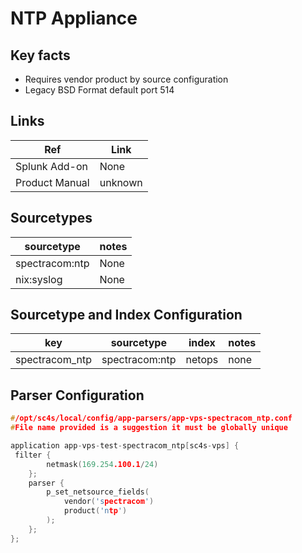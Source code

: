 # NTP Appliance

## Key facts

* Requires vendor product by source configuration
* Legacy BSD Format default port 514

## Links

| Ref            | Link                                                                                                    |
|----------------|---------------------------------------------------------------------------------------------------------|
| Splunk Add-on  | None                                    |
| Product Manual | unknown   |

## Sourcetypes

| sourcetype     | notes                                                                                                   |
|----------------|---------------------------------------------------------------------------------------------------------|
| spectracom:ntp        | None                                                                                                    |
| nix:syslog | None |

## Sourcetype and Index Configuration

| key            | sourcetype     | index          | notes          |
|----------------|----------------|----------------|----------------|
| spectracom_ntp      | spectracom:ntp       | netops          | none          |

## Parser Configuration

```c
#/opt/sc4s/local/config/app-parsers/app-vps-spectracom_ntp.conf
#File name provided is a suggestion it must be globally unique

application app-vps-test-spectracom_ntp[sc4s-vps] {
 filter { 
        netmask(169.254.100.1/24)
    }; 
    parser { 
        p_set_netsource_fields(
            vendor('spectracom')
            product('ntp')
        ); 
    };   
};

```
